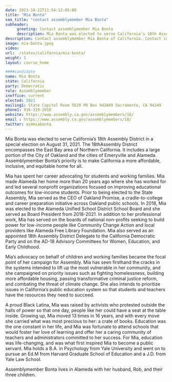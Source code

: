 ```yaml
---
date: 2023-10-22T11:54:12-05:00
title: "Mia Bonta"
seo_title: "contact assemblymember Mia Bonta"
subheader:
     greeting: Contact assemblymember Mia Bonta
     description: Mia Bonta was elected to serve California’s 18th Assembly District in a special election on August 31, 2021. The 18thAssembly District encompasses the East Bay area of Northern California. It includes a large portion of the City of Oakland and the cities of Emeryville and Alameda.
description: Contact assemblymember Mia Bonta of California. Contact information for Mia Bonta includes email address, phone number, and mailing address.
image: mia-bonta.jpeg
video:
url:  /states/california/mia-bonta/
weight: 1
layout: course_home

####candidate
name: Mia Bonta
state: California
party: Democratic
role: Assemblymember
inoffice: current
elected: 2021
mailing1: State Capitol Room 5620 PO Box 942849 Sacramento, CA 94249
phone1: 916-319-2018
website: https://www.assembly.ca.gov/assemblymembers/18/
email : https://www.assembly.ca.gov/assemblymembers/18/
twitter: asmmiabonta
---
```


Mia Bonta was elected to serve California’s 18th Assembly District in a special election on August 31, 2021. The 18thAssembly District encompasses the East Bay area of Northern California. It includes a large portion of the City of Oakland and the cities of Emeryville and Alameda. Assemblymember Bonta’s priority is to make California a more affordable, inclusive, and equitable home for all.

Mia has spent her career advocating for students and working families. Mia made Alameda her home more than 20 years ago where she has worked for and led several nonprofit organizations focused on improving educational outcomes for low-income students. Prior to being elected to the State Assembly, Mia served as the CEO of Oakland Promise, a cradle-to-college and career preparation initiative across Oakland public schools. In 2018, Mia was elected to the Alameda Unified School District School Board and she served as Board President from 2018-2021. In addition to her professional work, Mia has served on the boards of national non-profits seeking to build power for low-income people like Community Change Action and local providers like Alameda Free Library Foundation. Mia also served as an appointed 18th Assembly District Delegate to the California Democratic Party and on the AD-18 Advisory Committees for Women, Education, and Early Childhood.

Mia’s advocacy on behalf of children and working families became the focal point of her campaign for Assembly. Mia has seen firsthand the cracks in the systems intended to lift up the most vulnerable in her community, and she campaigned on priority issues such as fighting homelessness, building more affordable housing, passing transformative criminal justice reform, and combating the threat of climate change. She also intends to prioritize issues in California’s public education system so that students and teachers have the resources they need to succeed.

A proud Black Latina, Mia was raised by activists who protested outside the halls of power so that one day, people like her could have a seat at the table inside. Growing up, Mia moved 13 times in 16 years, and with every move she carried what was most precious to her: a crate of books. Education was the one constant in her life, and Mia was fortunate to attend schools that would foster her love of learning and offer her a caring community of teachers and administrators committed to her success. For Mia, education was life-changing, and was what first inspired Mia to become a public servant. Mia holds a B.A. in Psychology from Yale University and went on to pursue an Ed.M from Harvard Graduate School of Education and a J.D. from Yale Law School.

Assemblymember Bonta lives in Alameda with her husband, Rob, and their three children.

